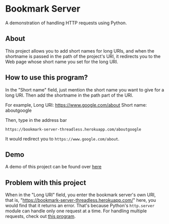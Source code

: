 # Bookmark Server
A demonstration of handling HTTP requests using Python.

## About
This project allows you to add short names for long URIs, and when the shortname is passed in the path of the project's URI, it redirects you to the Web page whose short name you set for the long URI.

## How to use this program?
In the "Short name" field, just mention the short name you want to give for a long URI. Then add the shortname in the path part of the URI.

For example,
Long URI: https://www.google.com/about
Short name: aboutgoogle

Then, type in the address bar
```
https://bookmark-server-threadless.herokuapp.com/aboutgoogle
```

It would redirect you to `https://www.google.com/about`.

## Demo
A demo of this project can be found over [here](https://bookmark-server-threadless.herokuapp.com/)

## Problem with this project
When in the "Long URI" field, you enter the bookmark server's own URI, that is, "https://bookmark-server-threadless.herokuapp.com/" here, you would find that it returns an error. That's because Python's `http.server` module can handle only one request at a time. For handling multiple requests, check out [this program](https://github.com/SDey96/bookmark-server-multithreaded).
